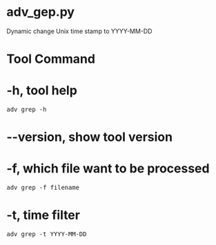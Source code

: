 # adv_gep.py
Dynamic change Unix time stamp to YYYY-MM-DD

Tool Command
======



-h, tool help
======

<pre>adv_grep -h </pre>

--version, show tool version
======

-f, which file want to be processed
======

<pre>adv_grep -f filename</pre>


-t, time filter
======

<pre>adv_grep -t YYYY-MM-DD</pre>
